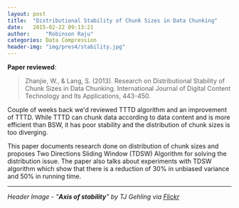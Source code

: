 ```yaml
---
layout: post
title:  "Distributional Stability of Chunk Sizes in Data Chunking"
date:   2015-02-22 09:13:21
author:     "Robinson Raju"
categories: Data Compression 
header-img: "img/pres4/stability.jpg"
---
```


**Paper reviewed**:

> Zhanjie, W., & Lang, S. (2013). Research on Distributional Stability of Chunk Sizes in Data Chunking. International Journal of Digital Content Technology and Its Applications, 443-450.

Couple of weeks back we'd reviewed TTTD algorithm and an improvement of TTTD. While TTTD can chunk data according to data content and is more efficient than BSW, it has poor stability and the distribution of chunk sizes is too diverging. 

This paper documents research done on distribution of chunk sizes and proposes Two Directions Sliding Window (TDSW) Algorithm for solving the distribution issue.  The paper also talks about experiments with TDSW algorithm which show that there is a reduction of 30% in unbiased variance 
and 50% in running time. 

---
_Header Image - "**Axis of stability**" by TJ Gehling via [Flickr](https://flic.kr/p/f2t2ps)_




